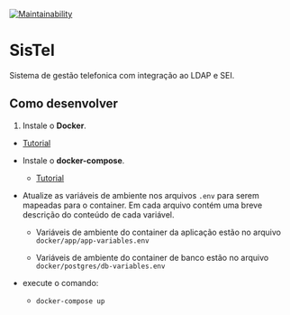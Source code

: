 [![Maintainability](https://api.codeclimate.com/v1/badges/acf4d9d69142d1d4c717/maintainability)](https://codeclimate.com/github/volthier/SisTel/maintainability)

# SisTel
Sistema de gestão telefonica com integração ao LDAP e SEI.

## Como desenvolver

1. Instale o **Docker**.

  * [Tutorial](https://docs.docker.com/engine/installation/)

* Instale o **docker-compose**.

  * [Tutorial](https://docs.docker.com/compose/install/)

* Atualize as variáveis de ambiente nos arquivos `.env` para serem mapeadas para o container. Em cada arquivo contém uma breve descrição do conteúdo de cada variável.

  * Variáveis de ambiente do container da aplicação estão no arquivo `docker/app/app-variables.env`

  * Variáveis de ambiente do container de banco estão no arquivo `docker/postgres/db-variables.env`

* execute o comando:
  * `docker-compose up`